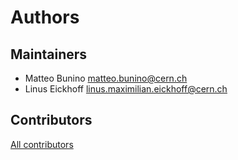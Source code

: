 # Authors

## Maintainers

- Matteo Bunino [matteo.bunino@cern.ch](mailto:matteo.bunino@cern.ch)
- Linus Eickhoff [linus.maximilian.eickhoff@cern.ch](mailto:linus.maximilian.eickhoff@cern.ch)

## Contributors

[All contributors](https://github.com/interTwin-eu/hython-itwinai-plugin/graphs/contributors)
